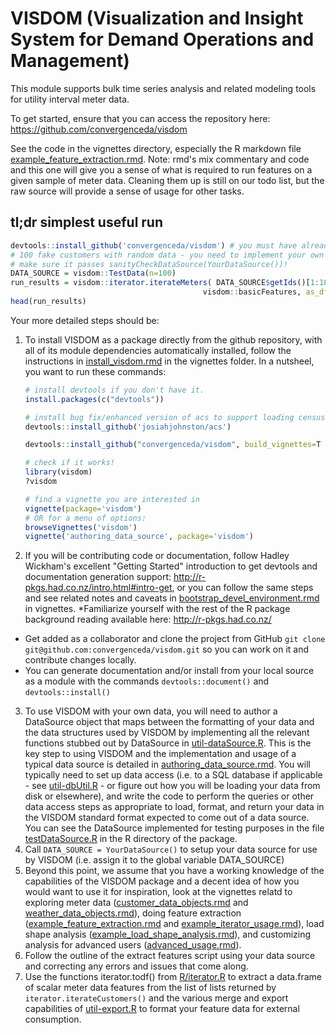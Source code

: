 # VISDOM (Visualization and Insight System for Demand Operations and Management) 
This module supports bulk time series analysis and related modeling tools for utility interval meter data.

To get started, ensure that you can access the repository here: https://github.com/convergenceda/visdom

See the code in the vignettes directory, especially the R markdown file [example_feature_extraction.rmd](./vignettes/example_feature_extraction.rmd). Note: rmd's mix commentary and code and this one will give you a sense of what is required to run features on a given sample of meter data. Cleaning them up is still on our todo list, but the raw source will provide a sense of usage for other tasks.

## tl;dr simplest useful run
   ```r
   devtools::install_github('convergenceda/visdom') # you must have already run install.packages('devtools')
   # 100 fake customers with random data - you need to implement your own data soure
   # make sure it passes sanityCheckDataSource(YourDataSource())!
   DATA_SOURCE = visdom::TestData(n=100) 
   run_results = visdom::iterator.iterateMeters( DATA_SOURCE$getIds()[1:10], # just 10 for speed
                                              visdom::basicFeatures, as_df=T )
   head(run_results)
   ```

Your more detailed steps should be:

1. To install VISDOM as a package directly from the github repository, with all of its module dependencies automatically installed, follow the instructions in [install_visdom.rmd](./vignettes/install_visdom.rmd) in the vignettes folder. In a nutsheel, you want to run these commands:
   ```r
   # install devtools if you don't have it.
   install.packages(c("devtools"))
   
   # install bug fix/enhanced version of acs to support loading census data direct from the US Census API
   devtools::install_github('josiahjohnston/acs')

   devtools::install_github("convergenceda/visdom", build_vignettes=T )
   
   # check if it works!
   library(visdom)
   ?visdom
   
   # find a vignette you are interested in
   vignette(package='visdom')
   # OR for a menu of options:
   browseVignettes('visdom')
   vignette('authoring_data_source', package='visdom')
   ```
2. If you will be contributing code or documentation, follow Hadley Wickham's excellent "Getting Started" introduction to get devtools and documentation generation support: http://r-pkgs.had.co.nz/intro.html#intro-get, or you can follow the same steps and see related notes and caveats in [bootstrap_devel_environment.rmd](./vignettes/bootstrap_devel_environment.rmd) in vignettes.
  *Familiarize yourself with the rest of the R package background reading available here: http://r-pkgs.had.co.nz/
  * Get added as a collaborator and clone the project from GitHub `git clone git@github.com:convergenceda/visdom.git` so you can work on it and contribute changes locally.
  * You can generate documentation and/or install from your local source as a module with the commands `devtools::document()` and `devtools::install()`
3. To use VISDOM with your own data, you will need to author a DataSource object that maps between the formatting of your data and the data structures used by VISDOM by implementing all the relevant functions stubbed out by DataSource in [util-dataSource.R](./R/util-dataSource.R). This is the key step to using VISDOM and the implementation and usage of a typical data source is detailed in [authoring_data_source.rmd](./vignettes/authoring_data_source.rmd). You will typically need to set up data access (i.e. to a SQL database if applicable - see [util-dbUtil.R](./R/util-dbUtil.R) - or figure out how you will be loading your data from disk or elsewhere), and write the code to perform the queries or other data access steps as appropriate to load, format, and return your data in the VISDOM standard format expected to come out of a data source. You can see the DataSource implemented for testing purposes in the file [testDataSource.R](./R/testDataSource.R) in the R directory of the package. 
5. Call `DATA_SOURCE = YourDataSource()` to setup your data source for use by VISDOM (i.e. assign it to the global variable DATA_SOURCE)
6. Beyond this point, we assume that you have a working knowledge of the capabilities of the VISDOM package and a decent idea of how you would want to use it for inspiration, look at the vignettes relatd to exploring meter data ([customer_data_objects.rmd](./vignettes/customer_data_objects.rmd) and [weather_data_objects.rmd](./vignettes/weather_data_objects.rmd)), doing feature extraction ([example_feature_extraction.rmd](./vignettes/example_feature_extraction.rmd) and [example_iterator_usage.rmd](./vignettes/example_iterator_usage.rmd)), load shape analysis ([example_load_shape_analysis.rmd](./vignettes/example_load_shape_analysis.rmd)), and customizing analysis for advanced users ([advanced_usage.rmd](./vignettes/advanced_usage.rmd)).
7. Follow the outline of the extract features script using your data source and correcting any errors and issues that come along.
8. Use the functions iterator.todf() from [R/iterator.R](./R/iterator.R) to extract a data.frame of scalar meter data features from the list of lists returned by `iterator.iterateCustomers()` and the various merge and export capabilities of [util-export.R](./R/util-export.R) to format your feature data for external consumption.

